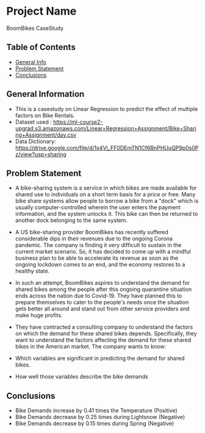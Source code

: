 # Project Name
BoomBikes CaseStudy

## Table of Contents
* [General Info](#general-information)
* [Problem Statement](#problem-statement)
* [Conclusions](#conclusions)

## General Information
- This is a casestudy on Linear Regression to predict the effect of multiple factors on Bike Rentals.
- Dataset used : https://ml-course2-upgrad.s3.amazonaws.com/Linear+Regression+Assignment/Bike+Sharing+Assignment/day.csv
- Data Dictionary: https://drive.google.com/file/d/1x4Vi_FF0DEmTN1Cf6BnPHUuQP9p0s0Pz/view?usp=sharing
 
## Problem Statement
- A bike-sharing system is a service in which bikes are made available for shared use to individuals on a short term basis for a price or free. Many bike share systems allow people to borrow a bike from a "dock" which is usually computer-controlled wherein the user enters the payment information, and the system unlocks it. This bike can then be returned to another dock belonging to the same system.

- A US bike-sharing provider BoomBikes has recently suffered considerable dips in their revenues due to the ongoing Corona pandemic. The company is finding it very difficult to sustain in the current market scenario. So, it has decided to come up with a mindful business plan to be able to accelerate its revenue as soon as the ongoing lockdown comes to an end, and the economy restores to a healthy state. 

- In such an attempt, BoomBikes aspires to understand the demand for shared bikes among the people after this ongoing quarantine situation ends across the nation due to Covid-19. They have planned this to prepare themselves to cater to the people's needs once the situation gets better all around and stand out from other service providers and make huge profits.

- They have contracted a consulting company to understand the factors on which the demand for these shared bikes depends. Specifically, they want to understand the factors affecting the demand for these shared bikes in the American market. The company wants to know:

 - Which variables are significant in predicting the demand for shared bikes.
 - How well those variables describe the bike demands


## Conclusions
  - Bike Demands increase by 0.41 times the Temperature (Positive)
  - Bike Demands decrease by 0.25 times during Lightsnow (Negative)
  - Bike Demands decrease by 0.15 times during Spring (Negative)
